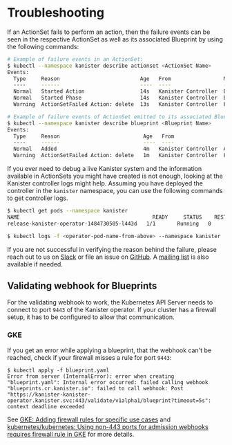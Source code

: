 # Troubleshooting

If an ActionSet fails to perform an action, then the failure events can
be seen in the respective ActionSet as well as its associated Blueprint
by using the following commands:

``` bash
# Example of failure events in an ActionSet:
$ kubectl --namespace kanister describe actionset <ActionSet Name>
Events:
  Type     Reason                          Age   From                 Message
  ----     ------                          ----  ----                 -------
  Normal   Started Action                  14s   Kanister Controller  Executing action delete
  Normal   Started Phase                   14s   Kanister Controller  Executing phase deleteFromS3
  Warning  ActionSetFailed Action: delete  13s   Kanister Controller  Failed to run phase 0 of action delete: command terminated with exit code 1

# Example of failure events of ActionSet emitted to its associated Blueprint:
$ kubectl --namespace kanister describe blueprint <Blueprint Name>
Events:
  Type     Reason                           Age   From                 Message
  ----     ------                           ----  ----                 -------
  Normal   Added                            4m   Kanister Controller  Added blueprint 'Blueprint Name'
  Warning  ActionSetFailed Action: delete   1m   Kanister Controller  Failed to run phase 0 of action delete: command terminated with exit code 1
```

If you ever need to debug a live Kanister system and the information
available in ActionSets you might have created is not enough, looking at
the Kanister controller logs might help. Assuming you have deployed the
controller in the `kanister` namespace, you can use the following
commands to get controller logs.

``` bash
$ kubectl get pods --namespace kanister
NAME                                           READY     STATUS    RESTARTS   AGE
release-kanister-operator-1484730505-l443d   1/1       Running   0          1m

$ kubectl logs -f <operator-pod-name-from-above> --namespace kanister
```

If you are not successful in verifying the reason behind the failure,
please reach out to us on
[Slack](https://join.slack.com/t/kanisterio/shared_invite/enQtNzg2MDc4NzA0ODY4LTU1NDU2NDZhYjk3YmE5MWNlZWMwYzk1NjNjOGQ3NjAyMjcxMTIyNTE1YzZlMzgwYmIwNWFkNjU0NGFlMzNjNTk)
or file an issue on
[GitHub](https://github.com/kanisterio/kanister/issues). A [mailing
list](https://groups.google.com/forum/#!forum/kanisterio) is also
available if needed.

## Validating webhook for Blueprints

For the validating webhook to work, the Kubernetes API Server needs to
connect to port `9443` of the Kanister operator. If your cluster has a
firewall setup, it has to be configured to allow that communication.

### GKE

If you get an error while applying a blueprint, that the webhook can\'t
be reached, check if your firewall misses a rule for port `9443`:

``` console
$ kubectl apply -f blueprint.yaml
Error from server (InternalError): error when creating "blueprint.yaml": Internal error occurred: failed calling webhook "blueprints.cr.kanister.io": failed to call webhook: Post "https://kanister-kanister-operator.kanister.svc:443/validate/v1alpha1/blueprint?timeout=5s": context deadline exceeded
```

See [GKE: Adding firewall rules for specific use
cases](https://cloud.google.com/kubernetes-engine/docs/how-to/private-clusters#add_firewall_rules)
and [kubernetes/kubernetes: Using non-443 ports for admission webhooks
requires firewall rule in
GKE](https://github.com/kubernetes/kubernetes/issues/79739) for more
details.
